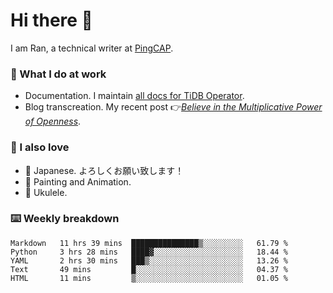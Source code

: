 # Hi there 👋

I am Ran, a technical writer at [PingCAP](https://pingcap.com/).

### 📝 What I do at work

- Documentation. I maintain [all docs for TiDB Operator](https://github.com/pingcap/docs-tidb-operator).
- Blog transcreation. My recent post 👉[*Believe in the Multiplicative Power of Openness*](https://pingcap.com/blog/believe-in-the-multiplicative-power-of-openness-open-source-community).

### 🤠 I also love

- 💬 Japanese. よろしくお願い致します！ 
- 🎨 Painting and Animation. 
- 🎸 Ukulele.

### ⌨️ Weekly breakdown

<!--START_SECTION:waka-->
```text
Markdown   11 hrs 39 mins  ███████████████▒░░░░░░░░░   61.79 % 
Python     3 hrs 28 mins   ████▓░░░░░░░░░░░░░░░░░░░░   18.44 % 
YAML       2 hrs 30 mins   ███▒░░░░░░░░░░░░░░░░░░░░░   13.26 % 
Text       49 mins         █░░░░░░░░░░░░░░░░░░░░░░░░   04.37 % 
HTML       11 mins         ▒░░░░░░░░░░░░░░░░░░░░░░░░   01.05 % 
```
<!--END_SECTION:waka-->
